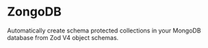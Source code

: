 # ZongoDB
Automatically create schema protected collections in your MongoDB database from Zod V4 object schemas.
